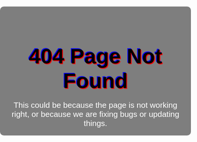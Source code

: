 <html lang="en">
<head>
    <meta charset="UTF-8">
    <meta name="viewport" content="width=device-width, initial-scale=1.0">
    <title>404 - Page Not Found</title>
    <style>
        body {
            margin: 0;
            padding: 0;
            font-family: Arial, sans-serif;
            background-image: url('https://cdn.discordapp.com/attachments/1196281703421968487/1279241706394619954/asdasfafsafsaf.png?ex=66d3ba2d&is=66d268ad&hm=89b94ecd9e7c631252742382a689066d875b444321c996adfeaa44a809629cd8&');
            background-size: cover;
            background-position: center;
            color: #fff;
            display: flex;
            justify-content: center;
            align-items: center;
            height: 100vh;
            text-align: center;
        }
        .container {
            background-color: rgba(0, 0, 0, 0.5);
            padding: 20px;
            border-radius: 10px;
        }
        h1 {
            font-size: 4em;
            color: black;
            text-shadow: 2px 2px red, -2px -2px blue;
            margin-bottom: 20px;
        }
        p {
            font-size: 1.5em;
            color: #fff;
            max-width: 600px;
            margin: 0 auto;
        }
    </style>
</head>
<body>
    <div class="container">
        <h1>404 Page Not Found</h1>
        <p>This could be because the page is not working right, or because we are fixing bugs or updating things.</p>
    </div>
</body>
</html>
